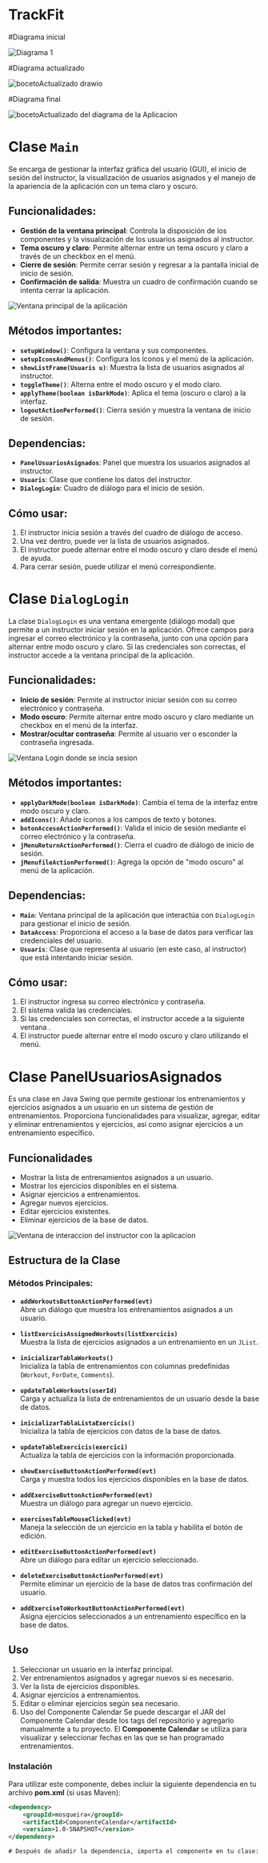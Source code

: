 # TrackFit


#Diagrama inicial 

![Diagrama 1](https://github.com/user-attachments/assets/932ead64-ac80-4a71-8245-df723d936a09)


#Diagrama actualizado 

![bocetoActualizado drawio](https://github.com/user-attachments/assets/79e8306e-c768-477e-b6c3-37c5483a5581)

#Diagrama final

![bocetoActualizado del diagrama de la Aplicacion](https://github.com/user-attachments/assets/e44d1299-eb0e-41c0-92bd-516b021823f8)


# Clase `Main`
Se encarga de gestionar la interfaz gráfica del usuario (GUI), el inicio de sesión del instructor, la visualización de usuarios asignados y el manejo de la apariencia de la aplicación con un tema claro y oscuro.
## Funcionalidades:
- **Gestión de la ventana principal**: Controla la disposición de los componentes y la visualización de los usuarios asignados al instructor.
- **Tema oscuro y claro**: Permite alternar entre un tema oscuro y claro a través de un checkbox en el menú.
- **Cierre de sesión**: Permite cerrar sesión y regresar a la pantalla inicial de inicio de sesión.
- **Confirmación de salida**: Muestra un cuadro de confirmación cuando se intenta cerrar la aplicación.


![Ventana principal de la aplicación ](https://github.com/user-attachments/assets/1e2157e8-95e8-4119-a304-1e97d78f905b)

## Métodos importantes:

- **`setupWindow()`**: Configura la ventana y sus componentes.
- **`setupIconsAndMenus()`**: Configura los íconos y el menú de la aplicación.
- **`showListFrame(Usuaris u)`**: Muestra la lista de usuarios asignados al instructor.
- **`toggleTheme()`**: Alterna entre el modo oscuro y el modo claro.
- **`applyTheme(boolean isDarkMode)`**: Aplica el tema (oscuro o claro) a la interfaz.
- **`logoutActionPerformed()`**: Cierra sesión y muestra la ventana de inicio de sesión.

## Dependencias:
- **`PanelUsuariosAsignados`**: Panel que muestra los usuarios asignados al instructor.
- **`Usuaris`**: Clase que contiene los datos del instructor.
- **`DialogLogin`**: Cuadro de diálogo para el inicio de sesión.

## Cómo usar:
1. El instructor inicia sesión a través del cuadro de diálogo de acceso.
2. Una vez dentro, puede ver la lista de usuarios asignados.
3. El instructor puede alternar entre el modo oscuro y claro desde el menú de ayuda.
4. Para cerrar sesión, puede utilizar el menú correspondiente.



# Clase `DialogLogin`
La clase `DialogLogin` es una ventana emergente (diálogo modal) que permite a un instructor iniciar sesión en la aplicación. Ofrece campos para ingresar el correo electrónico y la contraseña, junto con una opción para alternar entre modo oscuro y claro. Si las credenciales son correctas, el instructor accede a la ventana principal de la aplicación. 

## Funcionalidades:
- **Inicio de sesión**: Permite al instructor iniciar sesión con su correo electrónico y contraseña.
- **Modo oscuro**: Permite alternar entre modo oscuro y claro mediante un checkbox en el menú de la interfaz.
- **Mostrar/ocultar contraseña**: Permite al usuario ver o esconder la contraseña ingresada.

![Ventana Login donde se incia sesion](https://github.com/user-attachments/assets/29cb9b9d-0827-48b6-9da9-4d48303a8f51)

## Métodos importantes:

- **`applyDarkMode(boolean isDarkMode)`**: Cambia el tema de la interfaz entre modo oscuro y claro.
- **`addIcons()`**: Añade íconos a los campos de texto y botones.
- **`botonAccesoActionPerformed()`**: Valida el inicio de sesión mediante el correo electrónico y la contraseña.
- **`jMenuReturnActionPerformed()`**: Cierra el cuadro de diálogo de inicio de sesión.
- **`jMenufileActionPerformed()`**: Agrega la opción de "modo oscuro" al menú de la aplicación.

## Dependencias:
- **`Main`**: Ventana principal de la aplicación que interactúa con `DialogLogin` para gestionar el inicio de sesión.
- **`DataAccess`**: Proporciona el acceso a la base de datos para verificar las credenciales del usuario.
- **`Usuaris`**: Clase que representa al usuario (en este caso, al instructor) que está intentando iniciar sesión.

## Cómo usar:
1. El instructor ingresa su correo electrónico y contraseña.
2. El sistema valida las credenciales.
3. Si las credenciales son correctas, el instructor accede a la siguiente ventana .
4. El instructor puede alternar entre el modo oscuro y claro utilizando el menú.



# Clase PanelUsuariosAsignados
Es una clase en Java Swing que permite gestionar los entrenamientos y ejercicios asignados a un usuario en un sistema de gestión de entrenamientos. Proporciona funcionalidades para visualizar, agregar, editar y eliminar entrenamientos y ejercicios, así como asignar ejercicios a un entrenamiento específico.

## Funcionalidades
- Mostrar la lista de entrenamientos asignados a un usuario.
- Mostrar los ejercicios disponibles en el sistema.
- Asignar ejercicios a entrenamientos.
- Agregar nuevos ejercicios.
- Editar ejercicios existentes.
- Eliminar ejercicios de la base de datos.

![Ventana de interaccion del instructor con la aplicacion](https://github.com/user-attachments/assets/37fa384f-a0b3-4e33-9c23-9e224525a695)

## Estructura de la Clase
### Métodos Principales:
- **`addWorkoutsButtonActionPerformed(evt)`**  
  Abre un diálogo que muestra los entrenamientos asignados a un usuario.

- **`listExercicisAssignedWorkouts(listExercicis)`**  
  Muestra la lista de ejercicios asignados a un entrenamiento en un `JList`.

- **`inicializarTablaWorkouts()`**  
  Inicializa la tabla de entrenamientos con columnas predefinidas (`Workout`, `ForDate`, `Comments`).

- **`updateTableWorkouts(userId)`**  
  Carga y actualiza la lista de entrenamientos de un usuario desde la base de datos.

- **`inicializarTablaListaExercicis()`**  
  Inicializa la tabla de ejercicios con datos de la base de datos.

- **`updateTableExercicis(exercici)`**  
  Actualiza la tabla de ejercicios con la información proporcionada.

- **`showExerciseButtonActionPerformed(evt)`**  
  Carga y muestra todos los ejercicios disponibles en la base de datos.

- **`addExerciseButtonActionPerformed(evt)`**  
  Muestra un diálogo para agregar un nuevo ejercicio.

- **`exercisesTableMouseClicked(evt)`**  
  Maneja la selección de un ejercicio en la tabla y habilita el botón de edición.

- **`editExerciseButtonActionPerformed(evt)`**  
  Abre un diálogo para editar un ejercicio seleccionado.

- **`deleteExerciseButtonActionPerformed(evt)`**  
  Permite eliminar un ejercicio de la base de datos tras confirmación del usuario.

- **`addExerciseToWorkoutButtonActionPerformed(evt)`**  
  Asigna ejercicios seleccionados a un entrenamiento específico en la base de datos.

## Uso
1. Seleccionar un usuario en la interfaz principal.
2. Ver entrenamientos asignados y agregar nuevos si es necesario.
3. Ver la lista de ejercicios disponibles.
4. Asignar ejercicios a entrenamientos.
5. Editar o eliminar ejercicios según sea necesario.
6.  Uso del Componente Calendar
Se puede descargar el JAR del Componente Calendar desde los tags del repositorio y agregarlo manualmente a tu proyecto.
El **Componente Calendar** se utiliza para visualizar y seleccionar fechas en las que se han programado entrenamientos.
### Instalación
Para utilizar este componente, debes incluir la siguiente dependencia en tu archivo **pom.xml** (si usas Maven):

```xml
<dependency>
    <groupId>mosqueira</groupId>
    <artifactId>ComponenteCalendar</artifactId>
    <version>1.0-SNAPSHOT</version>
</dependency>

# Después de añadir la dependencia, importa el componente en tu clase:
